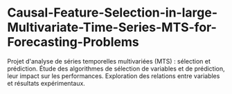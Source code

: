 # Causal-Feature-Selection-in-large-Multivariate-Time-Series-MTS-for-Forecasting-Problems
Projet d'analyse de séries temporelles multivariées (MTS) : sélection et prédiction. Étude des algorithmes de sélection de variables et de prédiction, leur impact sur les performances. Exploration des relations entre variables et résultats expérimentaux.
